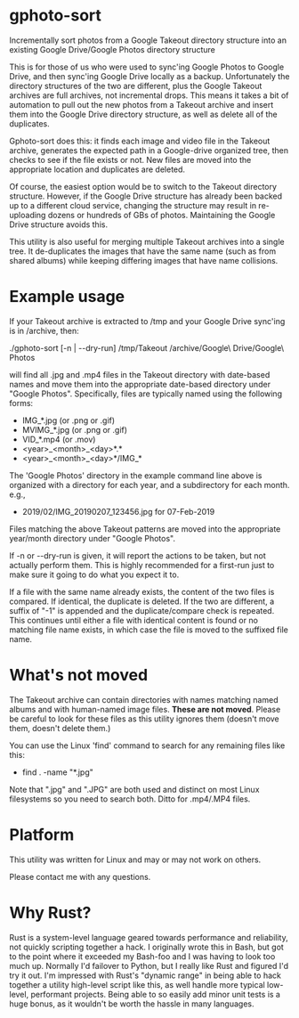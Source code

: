# gphoto-sort
Incrementally sort photos from a Google Takeout directory structure into an existing Google Drive/Google Photos 
directory structure

This is for those of us who were used to sync'ing Google Photos to Google Drive, and then sync'ing Google Drive locally
as a backup. Unfortunately the directory structures of the two are different, plus the Google Takeout archives are
full archives, not incremental drops. This means it takes a bit of automation to pull out the new photos from a Takeout
archive and insert them into the Google Drive directory structure, as well as delete all of the duplicates.

Gphoto-sort does this: it finds each image and video file in the Takeout archive, generates the expected path in a
Google-drive organized tree, then checks to see if the file exists or not. New files are moved into the appropriate
location and duplicates are deleted.

Of course, the easiest option would be to switch to the Takeout directory structure. However, if the Google Drive 
structure has already been backed up to a different cloud service, changing the structure may result in re-uploading
dozens or hundreds of GBs of photos. Maintaining the Google Drive structure avoids this.

This utility is also useful for merging multiple Takeout archives into a single tree. It de-duplicates the images
that have the same name (such as from shared albums) while keeping differing images that have name collisions.

# Example usage
If your Takeout archive is extracted to /tmp and your Google Drive sync'ing is in /archive, then:

./gphoto-sort [-n | --dry-run] /tmp/Takeout /archive/Google\ Drive/Google\ Photos

will find all .jpg and .mp4 files in the Takeout directory with date-based names and move them into
the appropriate date-based directory under "Google Photos". Specifically, files are typically named using
the following forms:
 * IMG_<year>_<month>_<day>*.jpg (or .png or .gif)
 * MVIMG_<year>_<month>_<day>*.jpg (or .png or .gif)
 * VID_<year>_<month>_<day>*.mp4 (or .mov)
 * \<year\>\_\<month>\_\<day\>\*.\*
 * \<year\>\_\<month>\_\<day\>\*/IMG_*

The 'Google Photos' directory in the example command line above is organized with a directory for each year, 
and a subdirectory for each month. e.g.,
 * 2019/02/IMG_20190207_123456.jpg for 07-Feb-2019
 
Files matching the above Takeout patterns are moved into the appropriate year/month directory under
"Google Photos".

If -n or --dry-run is given, it will report the actions to be taken, but not actually perform them. This is highly
recommended for a first-run just to make sure it going to do what you expect it to.

If a file with the same name already exists, the content of the two files is compared. If identical, the duplicate
is deleted. If the two are different, a suffix of "-1" is appended and the duplicate/compare check is repeated.
This continues until either a file with identical content is found or no matching file name exists, in which
case the file is moved to the suffixed file name.

# What's not moved
The Takeout archive can contain directories with names matching named albums and with human-named image files.
**These are not moved**. Please be careful to look for these files as this utility ignores them (doesn't move them,
doesn't delete them.)

You can use the Linux 'find' command to search for any remaining files like this:
* find . -name "*.jpg"

Note that ".jpg" and ".JPG" are both used and distinct on most Linux filesystems so you need to search both. 
Ditto for .mp4/.MP4 files.

# Platform
This utility was written for Linux and may or may not work on others.

Please contact me with any questions.

# Why Rust?
Rust is a system-level language geared towards performance and reliability, not quickly scripting together a hack. I
originally wrote this in Bash, but got to the point where it exceeded my Bash-foo and I was having to look too much up.
Normally I'd failover to Python, but I really like Rust and figured I'd try it out. I'm impressed with
Rust's "dynamic range" in being able to hack together a utility high-level script like this, as well handle more typical
low-level, performant projects. Being able to so easily add minor unit tests is a huge bonus, as it wouldn't be worth
the hassle in many languages.
